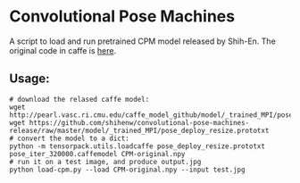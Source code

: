 # Convolutional Pose Machines

A script to load and run pretrained CPM model released by Shih-En. The original code in caffe is [here](https://github.com/shihenw/convolutional-pose-machines-release).

## Usage:
```
# download the relased caffe model:
wget http://pearl.vasc.ri.cmu.edu/caffe_model_github/model/_trained_MPI/pose_iter_320000.caffemodel
wget https://github.com/shihenw/convolutional-pose-machines-release/raw/master/model/_trained_MPI/pose_deploy_resize.prototxt
# convert the model to a dict:
python -m tensorpack.utils.loadcaffe pose_deploy_resize.prototxt pose_iter_320000.caffemodel CPM-original.npy
# run it on a test image, and produce output.jpg
python load-cpm.py --load CPM-original.npy --input test.jpg
```
